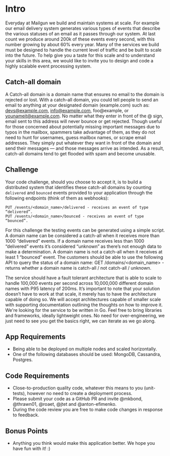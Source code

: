 # Intro
Everyday at Mailgun we build and maintain systems at scale. For example our email delivery
system generates various types of events that describe the various statuses of an email as it
passes through our system. At last count we produce around 200k of these events every second,
with this number growing by about 60% every year. Many of the services we build must be
designed to handle the current level of traffic and be built to scale into the future. To help
give you a taste for this scale and to understand your skills in this area, we would like to
invite you to design and code a highly scalable event processing system.

## Catch-all domain
A Catch-all domain is a domain name that ensures no email to the domain is rejected or lost.
With a catch-all domain, you could tell people to send an email to anything at your designated
domain (example.com) such as: devs@example.com, info@example.com, foo@example, or
younameit@example.com. No matter what they enter in front of the @ sign, email sent to this
address will never bounce or get rejected. Though useful for those concerned about potentially
missing important messages due to typos in the mailbox, spammers take advantage of them, as
they do not need to hunt for usernames, guess mailbox names, or scrape email addresses. They
simply put whatever they want in front of the domain and send their messages — and those
messages arrive as intended. As a result, catch-all domains tend to get flooded with spam and
become unusable.

## Challenge
Your code challenge, should you choose to accept it, is to build a distributed system that
identifies these catch-all domains by counting `delivered` and `bounced` events provided to
your application through the following endpoints (think of them as webhooks):

    PUT /events/<domain_name>/delivered - receives an event of type “delivered”.
    PUT /events/<domain_name>/bounced - receives an event of type “bounced”.

For this challenge the testing events can be generated using a simple script.
A domain name can be considered a catch-all when it receives more than 1000 “delivered”
events. If a domain name receives less than 1000 “delivered” events it’s considered “unknown”
as there’s not enough data to make a determination. A domain name is not a catch-all when it
receives at least 1 “bounced” event. The customers should be able to use the following API to
query the status of a domain name:
GET /domains/<domain_name> - returns whether a domain name is catch-all / not catch-all /
unknown.

 The service should have a fault tolerant architecture that is able to scale to handle 100,000
events per second across 10,000,000 different domain names with P95 latency of 200ms. It’s
important to note that your solution doesn’t have to work at that scale, it merely has to have
the architecture capable of doing so. We will accept architectures capable of smaller scale
with supporting documentation outlining the thoughts on how to improve it.
We're looking for the service to be written in Go. Feel free to bring libraries and
frameworks, ideally lightweight ones. No need for over-engineering, we just need to see you
get the basics right, we can iterate as we go along.

## App Requirements
- Being able to be deployed on multiple nodes and scaled horizontally.
- One of the following databases should be used: MongoDB, Cassandra, Postgres.

## Code Requirements
- Close-to-production quality code, whatever this means to you (unit-tests), however no need
to create a deployment process.
- Please submit your code as a GitHub PR and invite @mkbond, @thrawn01, @roaet, @jtet and
@anton-efimenko.
- During the code review you are free to make code changes in response to feedback.

## Bonus Points
- Anything you think would make this application better.
We hope you have fun with it! :)
